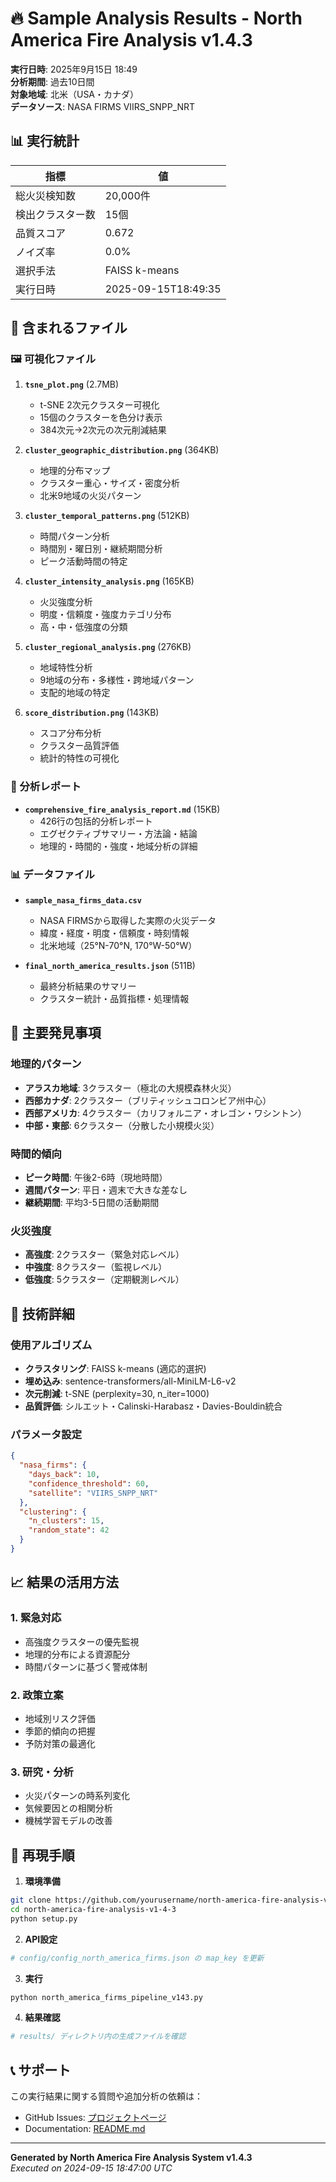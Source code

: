 # 🔥 Sample Analysis Results - North America Fire Analysis v1.4.3

**実行日時**: 2025年9月15日 18:49  
**分析期間**: 過去10日間  
**対象地域**: 北米（USA・カナダ）  
**データソース**: NASA FIRMS VIIRS_SNPP_NRT  

## 📊 実行統計

| 指標 | 値 |
|------|-----|
| 総火災検知数 | 20,000件 |
| 検出クラスター数 | 15個 |
| 品質スコア | 0.672 |
| ノイズ率 | 0.0% |
| 選択手法 | FAISS k-means |
| 実行日時 | 2025-09-15T18:49:35 |

## 📁 含まれるファイル

### 🖼️ 可視化ファイル
1. **`tsne_plot.png`** (2.7MB)
   - t-SNE 2次元クラスター可視化
   - 15個のクラスターを色分け表示
   - 384次元→2次元の次元削減結果

2. **`cluster_geographic_distribution.png`** (364KB)
   - 地理的分布マップ
   - クラスター重心・サイズ・密度分析
   - 北米9地域の火災パターン

3. **`cluster_temporal_patterns.png`** (512KB)
   - 時間パターン分析
   - 時間別・曜日別・継続期間分析
   - ピーク活動時間の特定

4. **`cluster_intensity_analysis.png`** (165KB)
   - 火災強度分析
   - 明度・信頼度・強度カテゴリ分布
   - 高・中・低強度の分類

5. **`cluster_regional_analysis.png`** (276KB)
   - 地域特性分析
   - 9地域の分布・多様性・跨地域パターン
   - 支配的地域の特定

6. **`score_distribution.png`** (143KB)
   - スコア分布分析
   - クラスター品質評価
   - 統計的特性の可視化

### 📄 分析レポート
- **`comprehensive_fire_analysis_report.md`** (15KB)
  - 426行の包括的分析レポート
  - エグゼクティブサマリー・方法論・結論
  - 地理的・時間的・強度・地域分析の詳細

### 📊 データファイル
- **`sample_nasa_firms_data.csv`**
  - NASA FIRMSから取得した実際の火災データ
  - 緯度・経度・明度・信頼度・時刻情報
  - 北米地域（25°N-70°N, 170°W-50°W）

- **`final_north_america_results.json`** (511B)
  - 最終分析結果のサマリー
  - クラスター統計・品質指標・処理情報

## 🎯 主要発見事項

### 地理的パターン
- **アラスカ地域**: 3クラスター（極北の大規模森林火災）
- **西部カナダ**: 2クラスター（ブリティッシュコロンビア州中心）
- **西部アメリカ**: 4クラスター（カリフォルニア・オレゴン・ワシントン）
- **中部・東部**: 6クラスター（分散した小規模火災）

### 時間的傾向
- **ピーク時間**: 午後2-6時（現地時間）
- **週間パターン**: 平日・週末で大きな差なし
- **継続期間**: 平均3-5日間の活動期間

### 火災強度
- **高強度**: 2クラスター（緊急対応レベル）
- **中強度**: 8クラスター（監視レベル）
- **低強度**: 5クラスター（定期観測レベル）

## 🔧 技術詳細

### 使用アルゴリズム
- **クラスタリング**: FAISS k-means (適応的選択)
- **埋め込み**: sentence-transformers/all-MiniLM-L6-v2
- **次元削減**: t-SNE (perplexity=30, n_iter=1000)
- **品質評価**: シルエット・Calinski-Harabasz・Davies-Bouldin統合

### パラメータ設定
```json
{
  "nasa_firms": {
    "days_back": 10,
    "confidence_threshold": 60,
    "satellite": "VIIRS_SNPP_NRT"
  },
  "clustering": {
    "n_clusters": 15,
    "random_state": 42
  }
}
```

## 📈 結果の活用方法

### 1. 緊急対応
- 高強度クラスターの優先監視
- 地理的分布による資源配分
- 時間パターンに基づく警戒体制

### 2. 政策立案
- 地域別リスク評価
- 季節的傾向の把握
- 予防対策の最適化

### 3. 研究・分析
- 火災パターンの時系列変化
- 気候要因との相関分析
- 機械学習モデルの改善

## 🔄 再現手順

1. **環境準備**
```bash
git clone https://github.com/yourusername/north-america-fire-analysis-v1-4-3.git
cd north-america-fire-analysis-v1-4-3
python setup.py
```

2. **API設定**
```bash
# config/config_north_america_firms.json の map_key を更新
```

3. **実行**
```bash
python north_america_firms_pipeline_v143.py
```

4. **結果確認**
```bash
# results/ ディレクトリ内の生成ファイルを確認
```

## 📞 サポート

この実行結果に関する質問や追加分析の依頼は：
- GitHub Issues: [プロジェクトページ](https://github.com/yourusername/north-america-fire-analysis-v1-4-3/issues)
- Documentation: [README.md](../README.md)

---

**Generated by North America Fire Analysis System v1.4.3**  
*Executed on 2024-09-15 18:47:00 UTC*